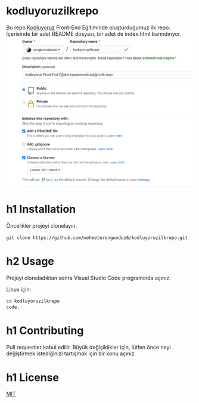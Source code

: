 # kodluyoruzilkrepo
Bu repo [Kodluyoruz](https://www.kodluyoruz.org/) Front-End Eğitiminde oluşturduğumuz ilk repo. İçerisinde bir adet README dosyası, bir adet de index.html barındırıyor.
![](https://raw.githubusercontent.com/Kodluyoruz/taskforce/main/git/odev1/figures/github.png)
# h1 Installation
Öncelikler projeyi clonelayın. 

`git clone https://github.com/mehmeterengunduz6/kodluyoruzilkrepo.git`
# h2 Usage
Projeyi cloneladıktan sonra Visual Studio Code programında açınız.

Linux için:

```linux 
cd kodluyoruzilkrepo
code. 
```

# h1 Contributing
Pull requestler kabul edilir. Büyük değişiklikler için, lütfen önce neyi değiştirmek istediğinizi tartışmak için bir konu açınız.

# h1 License
[MIT](https://choosealicense.com/licenses/mit/)
